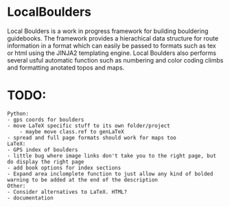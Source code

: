 # LocalBoulders
 Local Boulders is a work in progress framework for building bouldering guidebooks. The framework provides a hierachical data structure for route information in a format which can easily be passed to formats such as tex or html using the JINJA2 templating engine. Local Boulders also performs several usful automatic function such as numbering and color coding climbs and formatting anotated topos and maps. 

# TODO:
	Python:
	- gps coords for boulders
	- move LaTeX specific stuff to its own folder/project
        - maybe move class.ref to genLaTeX
	- spread and full page formats should work for maps too
    LaTeX:
    - GPS index of boulders
	- little bug where image links don't take you to the right page, but do display the right page
	- add book options for index sections
	- Expand area inclomplete function to just allow any kind of bolded warning to be added at the end of the description
    Other:
    - Consider alternatives to LaTeX. HTML?
    - documentation